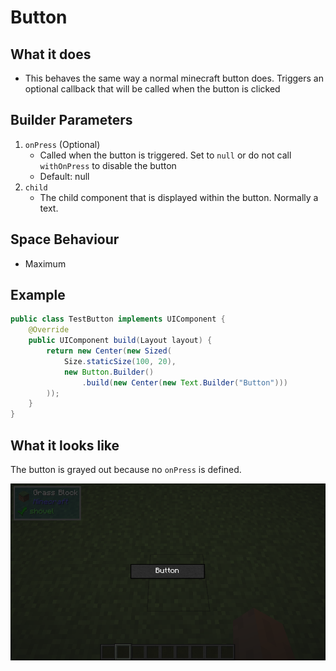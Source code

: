 # Button

## What it does
- This behaves the same way a normal minecraft button does. Triggers an optional 
callback that will be called when the button is clicked

## Builder Parameters
1. `onPress` (Optional)
    - Called when the button is triggered. Set to `null` or do not call `withOnPress` to disable the button
    - Default: null
2. `child`
    - The child component that is displayed within the button. Normally a text.

## Space Behaviour
- Maximum

## Example
```java
public class TestButton implements UIComponent {
    @Override
    public UIComponent build(Layout layout) {
        return new Center(new Sized(
            Size.staticSize(100, 20),
            new Button.Builder()
                .build(new Center(new Text.Builder("Button")))
        ));
    }
}
```

## What it looks like
The button is grayed out because no `onPress` is defined. 

![An image of button in effect](./img/button.png)
